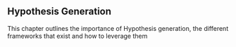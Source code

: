 ## Hypothesis Generation

This chapter outlines the importance of Hypothesis generation, the different frameworks that exist and how to leverage them
